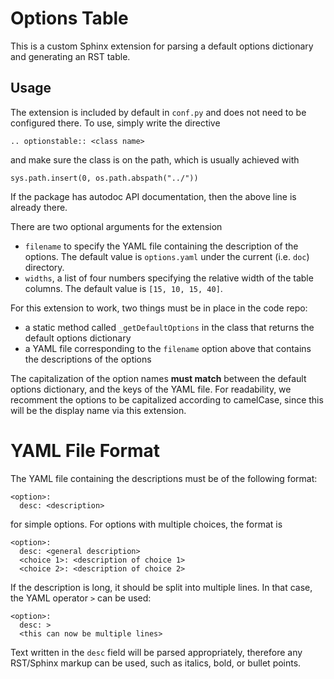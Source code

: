 # Options Table
This is a custom Sphinx extension for parsing a default options dictionary and generating an RST table.

## Usage
The extension is included by default in `conf.py` and does not need to be configured there.
To use, simply write the directive
```
.. optionstable:: <class name>
```
and make sure the class is on the path, which is usually achieved with
```
sys.path.insert(0, os.path.abspath("../"))
```
If the package has autodoc API documentation, then the above line is already there.

There are two optional arguments for the extension
- `filename` to specify the YAML file containing the description of the options. The default value is `options.yaml` under the current (i.e. `doc`) directory.
- `widths`, a list of four numbers specifying the relative width of the table columns. The default value is `[15, 10, 15, 40]`.

For this extension to work, two things must be in place in the code repo:
- a static method called `_getDefaultOptions` in the class that returns the default options dictionary
- a YAML file corresponding to the `filename` option above that contains the descriptions of the options

The capitalization of the option names **must match** between the default options dictionary, and the keys of the YAML file.
For readability, we recomment the options to be capitalized according to camelCase, since this will be the display name via this extension.

# YAML File Format
The YAML file containing the descriptions must be of the following format:
```
<option>:
  desc: <description>
```
for simple options.
For options with multiple choices, the format is
```
<option>:
  desc: <general description>
  <choice 1>: <description of choice 1>
  <choice 2>: <description of choice 2>
```

If the description is long, it should be split into multiple lines.
In that case, the YAML operator `>` can be used:
```
<option>:
  desc: >
  <this can now be multiple lines>
```

Text written in the `desc` field will be parsed appropriately, therefore any RST/Sphinx markup can be used, such as italics, bold, or bullet points.
